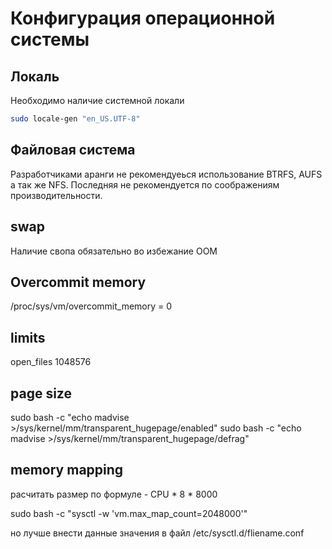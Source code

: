 # Конфигурация операционной системы

## Локаль
 
 Необходимо наличие системной локали
 ```bash
 sudo locale-gen "en_US.UTF-8"
 ```

## Файловая система

Разработчиками аранги не рекомендуеься использование BTRFS, AUFS а так же NFS. Последняя не рекомендуется по соображениям производительности.

## swap

Наличие свопа обязательно во избежание OOM

## Overcommit memory

/proc/sys/vm/overcommit_memory = 0

## limits

open_files 1048576

## page size

sudo bash -c "echo madvise >/sys/kernel/mm/transparent_hugepage/enabled"
sudo bash -c "echo madvise >/sys/kernel/mm/transparent_hugepage/defrag"

## memory mapping

расчитать размер по формуле - CPU * 8 * 8000

sudo bash -c "sysctl -w 'vm.max_map_count=2048000'"

но лучше внести данные значения в файл /etc/sysctl.d/fliename.conf